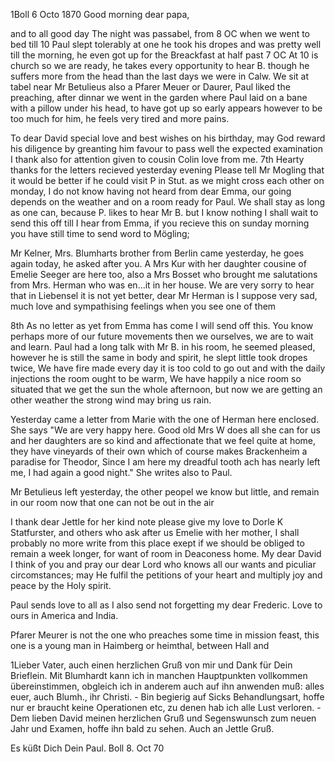  1Boll 6 Octo 1870
Good morning dear papa,

and to all good day The night was passabel, from 8 OC when we went to bed till 10 Paul slept tolerably at one he took his dropes and was pretty well till the morning, he even got up for the Breackfast at half past 7 OC At 10 is church so we are ready, he takes every opportunity to hear B. though he suffers more from the head than the last days we were in Calw. We sit at tabel near Mr Betulieus also a Pfarer Meuer or Daurer, Paul liked the preaching, after dinnar we went in the garden where Paul laid on a bane with a pillow under his head, to have got up so early appears however to be too much for him, he feels very tired and more pains.

To dear David special love and best wishes on his birthday, may God reward his diligence by greanting him favour to pass well the expected examination I thank also for attention given to cousin Colin love from me. 
7th Hearty thanks for the letters recieved yesterday evening Please tell Mr Mogling that it would be better if he could visit P in Stut. as we might cross each other on monday, I do not know having not heard from dear Emma, our going depends on the weather and on a room ready for Paul. We shall stay as long as one can, because P. likes to hear Mr B. but I know nothing I shall wait to send this off till I hear from Emma, if you recieve this on sunday morning you have still time to send word to Mögling;

Mr Kelner, Mrs. Blumharts brother from Berlin came yesterday, he goes again today, he asked after you. A Mrs Kur with her daughter cousine of Emelie Seeger are here too, also a Mrs Bosset who brought me salutations from Mrs. Herman who was en...it in her house. We are very sorry to hear that in Liebensel it is not yet better, dear Mr Herman is I suppose very sad, much love and sympathising feelings when you see one of them

8th As no letter as yet from Emma has come I will send off this. You know perhaps more of our future movements then we ourselves, we are to wait and learn. Paul had a long talk with Mr B. in his room, he seemed pleased, however he is still the same in body and spirit, he slept little took dropes twice, We have fire made every day it is too cold to go out and with the daily injections the room ought to be warm, We have happily a nice room so situated that we get the sun the whole afternoon, but now we are getting an other weather the strong wind may bring us rain.

Yesterday came a letter from Marie with the one of Herman here enclosed. She says "We are very happy here. Good old Mrs W does all she can for us and her daughters are so kind and affectionate that we feel quite at home, they have vineyards of their own which of course makes Brackenheim a paradise for Theodor, Since I am here my dreadful tooth ach has nearly left me, I had again a good night." She writes also to Paul.

Mr Betulieus left yesterday, the other peopel we know but little, and remain in our room now that one can not be out in the air

I thank dear Jettle for her kind note please give my love to Dorle K Statfurster, and others who ask after us Emelie with her mother, 
I shall probably no more write from this place exept if we should be obliged to remain a week longer, for want of room in Deaconess home. 
My dear David I think of you and pray our dear Lord who knows all our wants and piculiar circomstances; may He fulfil the petitions of your heart and multiply joy and peace by the Holy spirit.

Paul sends love to all as I also send not forgetting my dear Frederic. Love to ours in America and India.

Pfarer Meurer is not the one who preaches some time in mission feast, this one is a young man in Haimberg or heimthal, between Hall and 

1Lieber Vater, auch einen herzlichen Gruß von mir und Dank für Dein Brieflein. Mit Blumhardt kann ich in manchen Hauptpunkten vollkommen übereinstimmen, obgleich ich in anderem auch auf ihn anwenden muß: alles euer, auch Blumh., ihr Christi. - Bin begierig auf Sicks Behandlungsart, hoffe nur er braucht keine Operationen etc, zu denen hab ich alle Lust verloren. - Dem lieben David meinen herzlichen Gruß und Segenswunsch zum neuen Jahr und Examen, hoffe ihn bald zu sehen. Auch an Jettle Gruß.

 Es küßt Dich
 Dein Paul.
Boll 8. Oct 70

